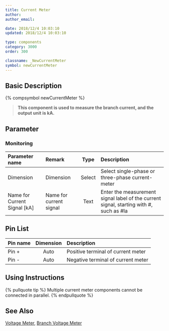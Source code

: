 ```yaml
---
title: Current Meter
author:
author_email:

date: 2018/12/4 10:03:10
updated: 2018/12/4 10:03:10

type: components
category: 3000
order: 300

classname: _NewCurrentMeter
symbol: newCurrentMeter
---
```


## Basic Description

{% compsymbol newCurrentMeter %}

> **This component is used to measure the branch current, and the output unit is kA.**

## Parameter

### Monitoring

| Parameter name                 | Remark                  |  Type  | Description                                                                            |
| :----------------------------- | :---------------------- | :----: | :------------------------------------------------------------------------------------- |
| Dimension                      | Dimension               | Select | Select single-phase or three-phase current-meter                                       |
| Name for Current Signal \[kA\] | Name for current signal |  Text  | Enter the measurement signal label of the current signal, starting with #, such as #Ia |

## Pin List

| Pin name | Dimension | Description                        |
| :------- | :-------: | :--------------------------------- |
| Pin +    |   Auto    | Positive terminal of current meter |
| Pin -    |   Auto    | Negative terminal of current meter |

## Using Instructions

{% pullquote tip %}
Multiple current meter components cannot be connected in parallel.
{% endpullquote %}

## See Also

[Voltage Meter](comp_NewVoltageMeter.md), [Branch Voltage Meter](comp_NewBranchVoltageMeter.md)
